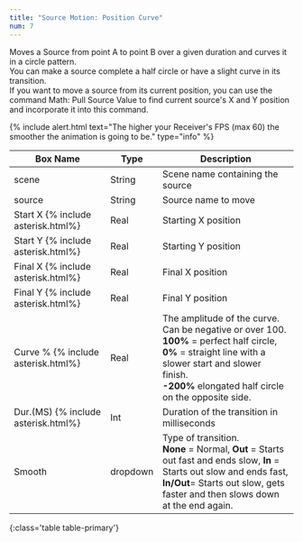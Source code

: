 ```yaml
---
title: "Source Motion: Position Curve"
num: 7
---
```

Moves a Source from point A to point B over a given duration and curves it in a circle pattern.\
You can make a source complete a half circle or have a slight curve in its transition.\
If you want to move a source from its current position, you can use the command Math: Pull Source Value to find current source's X and Y position and incorporate it into this command.

{% include alert.html text="The higher your Receiver's FPS (max 60) the smoother the animation is going to be." type="info" %} 

| Box Name | Type | Description | 
|-------|--------|--------
|scene|	String|	Scene name containing the source
|source	|String	|Source name to move
|Start X {% include asterisk.html%}|	Real|	Starting X position
|Start Y {% include asterisk.html%}|	Real|	Starting Y position
|Final X {% include asterisk.html%}|	Real|	Final X position
|Final Y {% include asterisk.html%}|	Real|	Final Y position
|Curve % {% include asterisk.html%}|	Real|	The amplitude of the curve. Can be negative or over 100. <br/> **100%** = perfect half circle, **0%** = straight line with a slower start and slower finish. <br/> **-200%** elongated half circle on the opposite side.
|Dur.(MS) {% include asterisk.html%}|	Int|	Duration of the transition in milliseconds
|Smooth|	dropdown |	Type of transition.<br/> **None** = Normal, **Out** = Starts out fast and ends slow, **In** = Starts out slow and ends fast,  <br/> **In/Out**= Starts out slow, gets faster and then slows down at the end again.
{:class='table table-primary'}










